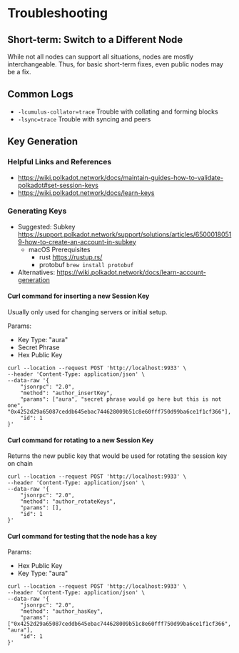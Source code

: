 # Troubleshooting

## Short-term: Switch to a Different Node

While not all nodes can support all situations, nodes are mostly interchangeable.
Thus, for basic short-term fixes, even public nodes may be a fix.

## Common Logs

- `-lcumulus-collator=trace` Trouble with collating and forming blocks
- `-lsync=trace` Trouble with syncing and peers

## Key Generation

### Helpful Links and References

- https://wiki.polkadot.network/docs/maintain-guides-how-to-validate-polkadot#set-session-keys
- https://wiki.polkadot.network/docs/learn-keys

### Generating Keys

- Suggested: Subkey https://support.polkadot.network/support/solutions/articles/65000180519-how-to-create-an-account-in-subkey
  - macOS Prerequisites
    - rust https://rustup.rs/
    - protobuf `brew install protobuf`
- Alternatives: https://wiki.polkadot.network/docs/learn-account-generation

#### Curl command for inserting a new Session Key

Usually only used for changing servers or initial setup.

Params:

- Key Type: "aura"
- Secret Phrase
- Hex Public Key

```
curl --location --request POST 'http://localhost:9933' \
--header 'Content-Type: application/json' \
--data-raw '{
    "jsonrpc": "2.0",
    "method": "author_insertKey",
    "params": ["aura", "secret phrase would go here but this is not one", "0x4252d29a65087ceddb645ebac744628009b51c8e60fff750d99ba6ce1f1cf366"],
    "id": 1
}'
```

#### Curl command for rotating to a new Session Key

Returns the new public key that would be used for rotating the session key on chain

```
curl --location --request POST 'http://localhost:9933' \
--header 'Content-Type: application/json' \
--data-raw '{
    "jsonrpc": "2.0",
    "method": "author_rotateKeys",
    "params": [],
    "id": 1
}'
```

#### Curl command for testing that the node has a key

Params:

- Hex Public Key
- Key Type: "aura"

```
curl --location --request POST 'http://localhost:9933' \
--header 'Content-Type: application/json' \
--data-raw '{
    "jsonrpc": "2.0",
    "method": "author_hasKey",
    "params": ["0x4252d29a65087ceddb645ebac744628009b51c8e60fff750d99ba6ce1f1cf366", "aura"],
    "id": 1
}'
```
